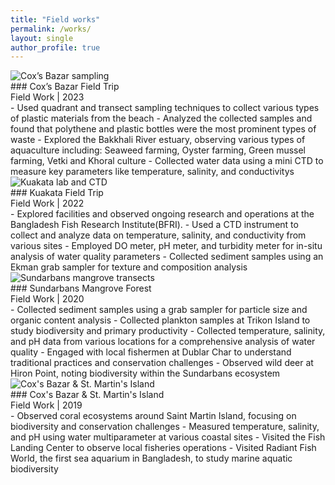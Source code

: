 ```yaml
---
title: "Field works"
permalink: /works/
layout: single
author_profile: true
---
```


<link rel="stylesheet" href="{{ '/assets/css/works.css' | relative_url }}">

<div class="field-works">

  <article class="field-card">
    <img class="thumb" src="{{ '/images/f_3.gif' | relative_url }}" alt="Cox’s Bazar sampling">
    <div class="details" markdown="1">
      ### Cox’s Bazar Field Trip
      <div class="eyebrow">Field Work | 2023</div>
      - Used quadrant and transect sampling techniques to collect various types of plastic materials from the beach
      - Analyzed the collected samples and found that polythene and plastic bottles were the most prominent types of waste
      - Explored the Bakkhali River estuary, observing various types of aquaculture including: Seaweed farming, Oyster farming, Green mussel farming, Vetki and Khoral culture
      - Collected water data using a mini CTD to measure key parameters like temperature, salinity, and conductivitys
    </div>
  </article>

  <article class="field-card">
    <img class="thumb" src="{{ '/images/f_2.gif' | relative_url }}" alt="Kuakata lab and CTD">
    <div class="details" markdown="1">
      ### Kuakata Field Trip
      <div class="eyebrow">Field Work | 2022</div>
      - Explored facilities and observed ongoing research and operations at the Bangladesh Fish Research Institute(BFRI).
      - Used a CTD instrument to collect and analyze data on temperature, salinity, and conductivity from various sites
      - Employed DO meter, pH meter, and turbidity meter for in-situ analysis of water quality parameters
      - Collected sediment samples using an Ekman grab sampler for texture and composition analysis
    </div>
  </article>

  <article class="field-card">
    <img class="thumb" src="{{ '/images/f_1.gif' | relative_url }}" alt="Sundarbans mangrove transects">
    <div class="details" markdown="1">
      ### Sundarbans Mangrove Forest
      <div class="eyebrow">Field Work | 2020</div>
      - Collected sediment samples using a grab sampler for particle size and organic content analysis
      - Collected plankton samples at Trikon Island to study biodiversity and primary productivity
      - Collected temperature, salinity, and pH data from various locations for a comprehensive analysis of water quality
      - Engaged with local fishermen at Dublar Char to understand traditional practices and conservation challenges
      - Observed wild deer at Hiron Point, noting biodiversity within the Sundarbans ecosystem 
    </div>
  </article>
  <article class="field-card">
    <img class="thumb" src="{{ '/images/f_0.gif' | relative_url }}" alt="Cox's Bazar & St. Martin's Island">
    <div class="details" markdown="1">
      ### Cox's Bazar & St. Martin's Island
      <div class="eyebrow">Field Work | 2019</div>
      - Observed coral ecosystems around Saint Martin Island, focusing on biodiversity and conservation challenges
      - Measured temperature, salinity, and pH using water multiparameter at various coastal sites
      - Visited the Fish Landing Center to observe local fisheries operations
      - Visited Radiant Fish World, the first sea aquarium in Bangladesh, to study marine aquatic biodiversity  
    </div>
  </article>
</div>
